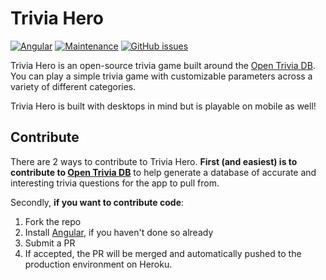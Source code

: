# Trivia Hero

[![Angular](https://img.shields.io/badge/Angular-7.3.9-green.svg)](https://angular.io/)
[![Maintenance](https://img.shields.io/badge/Maintained%3F-Yes-green.svg)](https://angular.io/)
[![GitHub issues](https://img.shields.io/github/issues/pawptart/trivia-hero.svg)](https://GitHub.com/pawptart/trivia-hero/issues/)

Trivia Hero is an open-source trivia game built around the [Open Trivia DB](https://opentdb.com/). You can play a simple trivia game with customizable parameters across a variety of different categories.

Trivia Hero is built with desktops in mind but is playable on mobile as well!

## Contribute

There are 2 ways to contribute to Trivia Hero. **First (and easiest) is to contribute to [Open Trivia DB](https://opentdb.com/)** to help generate a database of accurate and interesting trivia questions for the app to pull from. 

Secondly, **if you want to contribute code**:
1. Fork the repo
2. Install [Angular](https://angular.io), if you haven't done so already 
3. Submit a PR
4. If accepted, the PR will be merged and automatically pushed to the production environment on Heroku.
